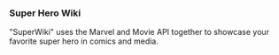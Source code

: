 ### Super Hero Wiki
"SuperWiki" uses the Marvel and Movie API together to showcase your favorite super hero in comics and media.
